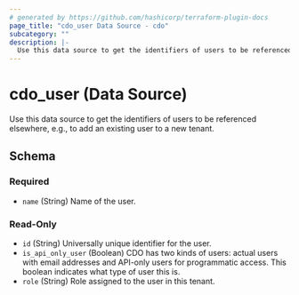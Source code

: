 ```yaml
---
# generated by https://github.com/hashicorp/terraform-plugin-docs
page_title: "cdo_user Data Source - cdo"
subcategory: ""
description: |-
  Use this data source to get the identifiers of users to be referenced elsewhere, e.g., to add an existing user to a new tenant.
---
```


# cdo_user (Data Source)

Use this data source to get the identifiers of users to be referenced elsewhere, e.g., to add an existing user to a new tenant.



<!-- schema generated by tfplugindocs -->
## Schema

### Required

- `name` (String) Name of the user.

### Read-Only

- `id` (String) Universally unique identifier for the user.
- `is_api_only_user` (Boolean) CDO has two kinds of users: actual users with email addresses and API-only users for programmatic access. This boolean indicates what type of user this is.
- `role` (String) Role assigned to the user in this tenant.
